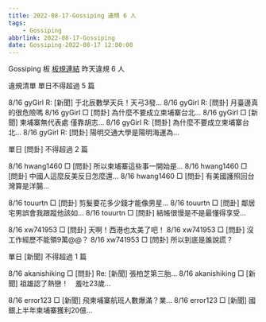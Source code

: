 ```yaml
---
title: 2022-08-17-Gossiping 違規 6 人
tags:
    - Gossiping
abbrlink: 2022-08-17-Gossiping
date: Gossiping-2022-08-17 12:00:00
---
```

Gossiping 板 [板規連結](https://www.ptt.cc/bbs/Gossiping/M.1637425085.A.07D.html)
昨天違規 6 人
<!-- more -->

違規清單
單日不得超過 5 篇

8/16 gyGirl R: [新聞] 于北辰數學天兵！天弓3發…
8/16 gyGirl R: [問卦] 月臺邊真的很危險嗎
8/16 gyGirl □ [問卦] 為什麼不要成立柬埔寨台北…
8/16 gyGirl □ [新聞] 柬埔寨無代表處 僅靠胡志…
8/16 gyGirl R: [問卦] 為什麼不要成立柬埔寨台北…
8/16 gyGirl R: [問卦] 陽明交通大學是陽明海運為…

單日 [問卦] 不得超過 2 篇

8/16 hwang1460 □ [問卦] 所以柬埔寨這些事一開始是…
8/16 hwang1460 □ [問卦] 中國人這麼反美反日怎麼還…
8/16 hwang1460 □ [問卦] 有美國護照回台灣算是洋腸…

8/16 touurtn □ [問卦] 剪髮要花多少錢才能像男星…
8/16 touurtn □ [問卦] 鄰居宅男誤會我跟蹤他該如…
8/16 touurtn □ [問卦] 結帳很慢是不是最懂得享受…

8/16 xw741953 □ [問卦] 天啊！西港也太美了吧！
8/16 xw741953 □ [問卦] 沒工作經歷不能領9萬@@？
8/16 xw741953 □ [問卦] 所以到底是誰說謊？

單日 [新聞] 不得超過 1 篇

8/16 akanishiking □ [問卦] Re: [新聞] 張柏芝第三胎…
8/16 akanishiking □ [新聞] 祖雄認了熱戀！　羞吐23歲…

8/16 error123 □ [新聞] 飛柬埔寨航班人數爆滿？業…
8/16 error123 □ [新聞] 國銀上半年柬埔寨獲利20億…